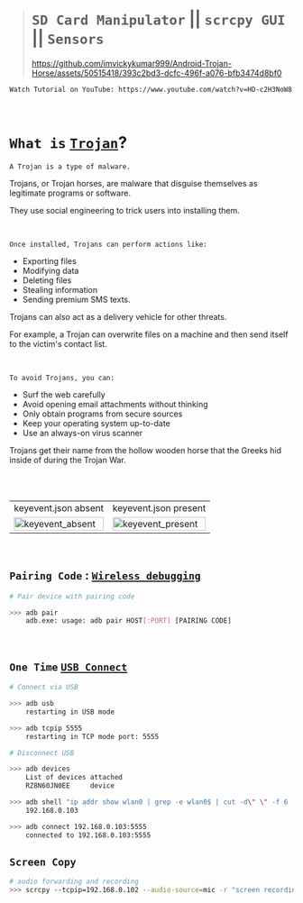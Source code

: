 
> # `SD Card Manipulator` || `scrcpy GUI` || `Sensors`
>
> https://github.com/imvickykumar999/Android-Trojan-Horse/assets/50515418/393c2bd3-dcfc-496f-a076-bfb3474d8bf0

    Watch Tutorial on YouTube: https://www.youtube.com/watch?v=HD-c2H3NoW8

<br>

# `What is` [`Trojan`](https://twitter.com/imvickykumar123/status/1727223882665672735)?

    A Trojan is a type of malware. 

Trojans, or Trojan horses, are malware that disguise themselves as legitimate programs or software. 

They use social engineering to trick users into installing them. 

<br>

    Once installed, Trojans can perform actions like: 

- Exporting files
- Modifying data
- Deleting files
- Stealing information
- Sending premium SMS texts.

Trojans can also act as a delivery vehicle for other threats. 

For example, a Trojan can overwrite files on a machine and then send itself to the victim's contact list. 

<br>

    To avoid Trojans, you can: 

- Surf the web carefully
- Avoid opening email attachments without thinking
- Only obtain programs from secure sources
- Keep your operating system up-to-date
- Use an always-on virus scanner
  
Trojans get their name from the hollow wooden horse that the Greeks hid inside of during the Trojan War. 

<br><br>

<table>
<tr>

<td>
keyevent.json absent
</td>

<td>
keyevent.json present
</td>

</tr>

<tr>
<td><img src="https://github.com/imvickykumar999/Android-Trojan-Horse/assets/50515418/3e951fd0-de62-486f-b8c7-9debd0998b78" width="100%" alt="keyevent_absent"></td>
<td><img src="https://github.com/imvickykumar999/Android-Trojan-Horse/assets/50515418/5789b05a-0bf4-4d71-9e6b-fcacf670ea7d" width="100%" alt="keyevent_present"></td>
</tr>

</table>

<br>

## `Pairing Code` : [`Wireless debugging`](https://stackoverflow.com/a/73605270/11493297)

```bash
# Pair device with pairing code

>>> adb pair
    adb.exe: usage: adb pair HOST[:PORT] [PAIRING CODE]
```

<br>

## `One Time` [`USB Connect`](https://developer.android.com/tools/adb#wireless)

```bash
# Connect via USB

>>> adb usb
    restarting in USB mode

>>> adb tcpip 5555
    restarting in TCP mode port: 5555

# Disconnect USB

>>> adb devices
    List of devices attached
    RZ8N60JN0EE     device

>>> adb shell "ip addr show wlan0 | grep -e wlan0$ | cut -d\" \" -f 6 | cut -d/ -f 1"
    192.168.0.103

>>> adb connect 192.168.0.103:5555
    connected to 192.168.0.103:5555
```

## `Screen Copy`

```bash
# audio forwarding and recording
>>> scrcpy --tcpip=192.168.0.102 --audio-source=mic -r "screen recording.mp4"
```
